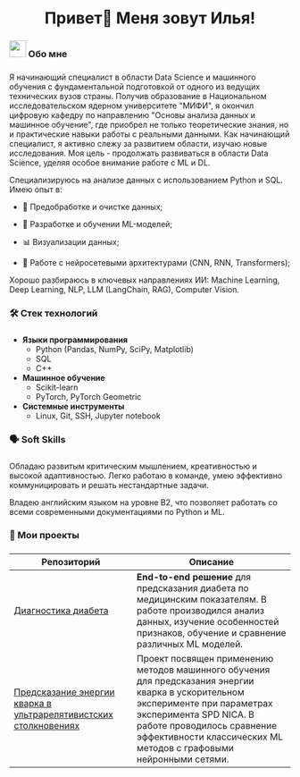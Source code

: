 ###

<h1 align="center">Привет👋 Меня зовут Илья!</h1>

###

###

<h3 align="left"><img src="https://emojis.slackmojis.com/emojis/images/1531849430/4246/blob-sunglasses.gif?1531849430" width="30"/> Обо мне</h3>

###

<p align="left">Я начинающий специалист в области Data Science и машинного обучения с фундаментальной подготовкой от одного из ведущих технических вузов страны. Получив образование в Национальном исследовательском ядерном университете "МИФИ", я окончил цифровую кафедру по направлению "Основы анализа данных и машинное обучение", где приобрел не только теоретические знания, но и практические навыки работы с реальными данными. Как начинающий специалист, я активно слежу за развитием области, изучаю новые исследования. Моя цель - продолжать развиваться в области Data Science, уделяя особое внимание работе с ML и DL. 

Специализируюсь на анализе данных с использованием Python и SQL. Имею опыт в:

- 🧹 Предобработке и очистке данных;

- 🤖 Разработке и обучении ML-моделей;

- 📊 Визуализации данных;

- 🧠 Работе с нейросетевыми архитектурами (CNN, RNN, Transformers);

Хорошо разбираюсь в ключевых направлениях ИИ: Machine Learning, Deep Learning, NLP, LLM (LangChain, RAG), Computer Vision. </p>

###

<h3 align="left"> 🛠 Стек технологий</h3>

###

- **Языки программирования**  
  - Python (Pandas, NumPy, SciPy, Matplotlib)  
  - SQL  
  - C++  
- **Машинное обучение**  
  - Scikit-learn  
  - PyTorch, PyTorch Geometric
- **Системные инструменты**  
  - Linux, Git, SSH, Jupyter notebook

###

<h3 align="left"> 🗣️ Soft Skills</h3>

###

Обладаю развитым критическим мышлением, креативностью и высокой адаптивностью. Легко работаю в команде, умею эффективно коммуницировать и решать нестандартные задачи.

Владею английским языком на уровне B2, что позволяет работать со всеми современными документациями по Python и ML.

###

<h3 align="left"> 🚀 Мои проекты</h3>

###

| Репозиторий | Описание |
|-------------|----------|
| [Диагностика диабета](https://github.com/IliaLapushanskyy/Diagnosis-of-diabetes) | **End-to-end решение** для предсказания диабета по медицинским показателям. В работе производился анализ данных, изучение особенностей признаков, обучение и сравнение различных ML моделей. |
| [Предсказание энергии кварка в ультрарелятивистских столкновениях](https://github.com/IliaLapushanskyy/Predict_quark_energy) | Проект посвящен применению методов машинного обучения для предсказания энергии кварка в ускорительном эксперименте при параметрах эксперимента SPD NICA. В работе проводилось сравнение эффективности классических ML методов с графовыми нейронными сетями. |
